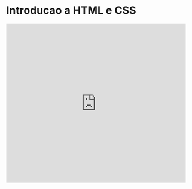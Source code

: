 # Introducao a HTML e CSS

<iframe src="https://giphy.com/embed/jVStxzak9yk2Q" width="480" height="427" frameBorder="0" class="giphy-embed" allowFullScreen></iframe><p><a href="https://giphy.com/gifs/finally-atlast-itsover-jVStxzak9yk2Q"></a></p>


